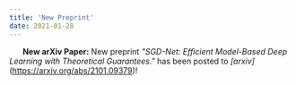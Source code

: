 ```yaml
---
title: 'New Preprint'
date: 2021-01-28
---
```


&nbsp;&nbsp;&nbsp;&nbsp;&nbsp; **New arXiv Paper:** New preprint *"SGD-Net: Efficient Model-Based Deep Learning with Theoretical Guarantees."* has been posted to *[arxiv]*(https://arxiv.org/abs/2101.09379)!
